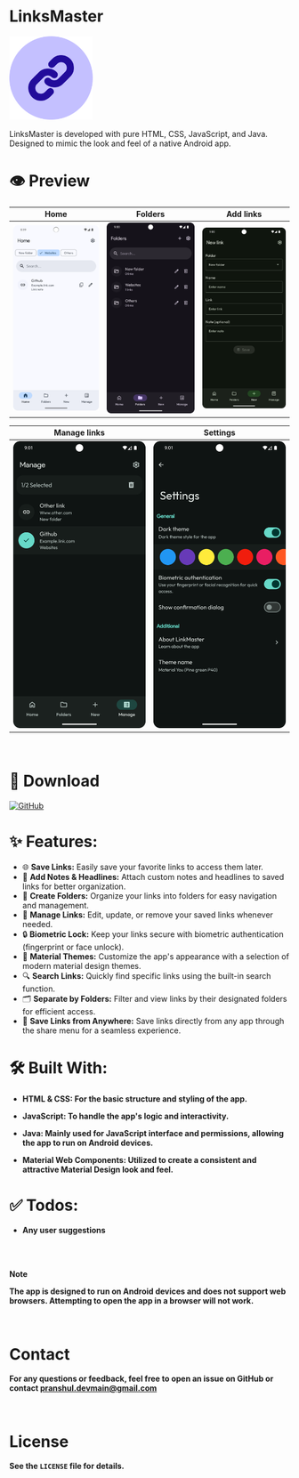  # LinksMaster 
 
<img src="screenshots/app_icon.png" alt="" width="150px">

LinksMaster is developed with pure HTML, CSS, JavaScript, and Java. Designed to mimic the look and feel of a native Android app.


# 👁️ Preview


| Home |                                                                                                      Folders|                                                                                           Add links|  
| :---: |                                                                                                    :---: |                                                                                                     :---: |             
| <img src="screenshots/home_link.png" style="width: 250px;"> |  <img src="screenshots/folders_link.png" style="width: 250px;"> |   <img    src="screenshots/newLink_links.png" style="width: 250px;"> |  

| Manage links |                                                          Settings |                                                               
| :---: |                                                              :---: |                                                                                                                                        
| <img src="screenshots/manage_link.png" style="width: 250px;"> |     <img src="screenshots/settings_link.png" style="width: 250px;"> |                                                                                                                                                                   



<br>


# 📲 Download

<p align="left">
    <a href="https://github.com/PranshulGG/LinkMaster/releases"><img alt="GitHub" src="https://censorship.no/img/github-badge.png" height="120"/></a>
</p>


# ✨ Features:

- 🌐 **Save Links:** Easily save your favorite links to access them later.
- 📝 **Add Notes & Headlines:** Attach custom notes and headlines to saved links for better organization.
- 📁 **Create Folders:** Organize your links into folders for easy navigation and management.
- 🔗 **Manage Links:** Edit, update, or remove your saved links whenever needed.
- 🔒 **Biometric Lock:** Keep your links secure with biometric authentication (fingerprint or face unlock).
- 🎨 **Material Themes:** Customize the app's appearance with a selection of modern material design themes.
- 🔍 **Search Links:** Quickly find specific links using the built-in search function.
- 🗂️ **Separate by Folders:** Filter and view links by their designated folders for efficient access.
- 📲 **Save Links from Anywhere:** Save links directly from any app through the share menu for a seamless experience.

# 🛠️ Built With:

 - <strong>HTML & CSS: </stronge> For the basic structure and styling of the app.
   
 - <strong>JavaScript: </stronge>To handle the app's logic and interactivity.

 - <strong>Java: </stronge>Mainly used for JavaScript interface and permissions, allowing the app to run on Android devices.
   
 - <strong>Material Web Components: </stronge>Utilized to create a consistent and attractive Material Design look and feel.

# ✅ Todos:
 
 - **Any user suggestions**
   
<br>
<br>

> [!NOTE]
> The app is designed to run on Android devices and does not support web browsers. Attempting to open the app in a browser will not work.

<br>


# Contact
For any questions or feedback, feel free to open an issue on GitHub or contact pranshul.devmain@gmail.com

<br>

# License
See the `LICENSE` file for details.



